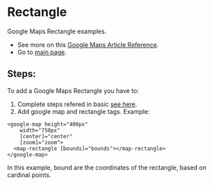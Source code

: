 # Rectangle

Google Maps Rectangle examples.

- See more on this [Google Maps Article Reference](https://developers.google.com/maps/documentation/javascript?hl=es-419).
- Go to [main page](../../../../README.md).

## Steps:

To add a Google Maps Rectangle you have to:

1. Complete steps refered in basic [see here](../basic/basic.md).
2. Add google map and rectangle tags. Example:

```
<google-map height="400px"
    width="750px"
    [center]="center"
    [zoom]="zoom">
  <map-rectangle [bounds]="bounds"></map-rectangle>
</google-map>
```

In this example, bound are the coordinates of the rectangle, based on cardinal points.
